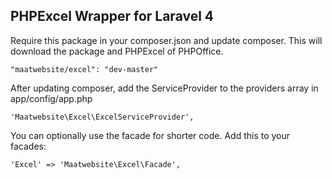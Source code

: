 ## PHPExcel Wrapper for Laravel 4

Require this package in your composer.json and update composer. This will download the package and PHPExcel of PHPOffice.

    "maatwebsite/excel": "dev-master"

After updating composer, add the ServiceProvider to the providers array in app/config/app.php

    'Maatwebsite\Excel\ExcelServiceProvider',

You can optionally use the facade for shorter code. Add this to your facades:

    'Excel' => 'Maatwebsite\Excel\Facade',